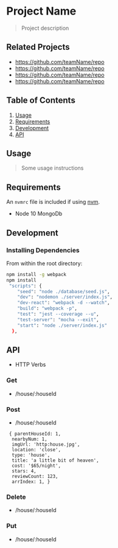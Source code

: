 # Project Name

> Project description

## Related Projects

  - https://github.com/teamName/repo
  - https://github.com/teamName/repo
  - https://github.com/teamName/repo
  - https://github.com/teamName/repo

## Table of Contents

1. [Usage](#Usage)
1. [Requirements](#requirements)
1. [Development](#development)
1. [API](#api)

## Usage

> Some usage instructions

## Requirements

An `nvmrc` file is included if using [nvm](https://github.com/creationix/nvm).

- Node 10
MongoDb

## Development

### Installing Dependencies

From within the root directory:

```sh
npm install -g webpack
npm install
 "scripts": {
    "seed": "node ./database/seed.js",
    "dev": "nodemon ./server/index.js",
    "dev-react": "webpack -d --watch",
    "build": "webpack -p",
    "test": "jest --coverage --u",
    "test-server": "mocha --exit",
    "start": "node ./server/index.js"
  },
```

## API
- HTTP Verbs

### Get
  - /house/:houseId


### Post
- /house/:houseId
```
 { parentHouseId: 1,
  nearbyNum: 1,
  imgUrl: 'http:house.jpg',
  location: 'close',
  type: 'house',
  title: 'a little bit of heaven',
  cost: '$65/night',
  stars: 4,
  reviewCount: 123,
  arrIndex: 1, }

```

### Delete
- /house/:houseId


### Put
- /house/:houseId

